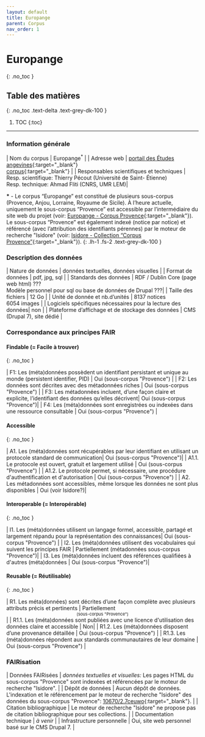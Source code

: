 ```yaml
---
layout: default
title: Europange
parent: Corpus
nav_order: 1
---
```


# Europange
{: .no_toc }

## Table des matières
{: .no_toc .text-delta .text-grey-dk-100 }

1. TOC
{:toc}

---

### Information générale

| <span class="corpus-table-header-left">Nom du corpus</span>                           | Europange<sup>\*</sup> |
| <span class="corpus-table-header-left">Adresse web</span>                             | [portail des Études angevines](https://angevine-europe.huma-num.fr/ea/fr){:target="_blank"}<br/>[corpus](https://angevine-europe.huma-num.fr/ea/fr/pr%C3%A9sentation-du-corpus){:target="_blank"} |
| <span class="corpus-table-header-left">Responsables scientifiques et techniques</span> |  Resp. scientifique: Thierry Pécout (Université de Saint- Étienne)<br/>Resp. technique: Ahmad Fliti (CNRS, UMR LEM)|

__\*__ - Le corpus “Europange” est constitué de plusieurs sous-corpus (Provence, Anjou, Lorraine, Royaume de Sicile). À l’heure actuelle, uniquement le sous-corpus “Provence” est accessible par l’intermédiaire du site web du projet (voir: [Europange - Corpus Provence](https://angevine-europe.huma-num.fr/ea/fr/corpus-provence){:target="_blank"}). Le sous-corpus “Provence” est également indexé (notice par notice) et référencé (avec l’attribution des identifiants pérennes) par le moteur de recherche "Isidore" (voir: [Isidore - Collection “Corpus Provence”](https://isidore.science/collection/10670/2.7ceuwo){:target="_blank"}).
{: .lh-1 .fs-2 .text-grey-dk-100 }

### Description des données

| <span class="corpus-table-header-left">Nature de données</span>                                            | données textuelles, données visuelles           |
| <span class="corpus-table-header-left">Format de données</span>                                            | pdf, jpg, sql           |
| <span class="corpus-table-header-left">Standards des données</span>                                        | RDF / Dublin Core (page web html) ???<br/>Modèle personnel pour sql ou base de données de Drupal ???|
| <span class="corpus-table-header-left">Taille des fichiers</span>                                          | 12 Go           |
| <span class="corpus-table-header-left">Unité de donnée et nb.d’unités</span>                               | 8137 notices<br/>6054 images           |
| <span class="corpus-table-header-left">Logiciels spécifiques nécessaires pour la lecture des données</span>| non           |
| <span class="corpus-table-header-left">Plateforme d’affichage et de stockage des données</span>            | CMS (Drupal 7), site dédié           |

### Correspondance aux principes FAIR

#### Findable (= Facile à trouver)
{: .no_toc }

| F1: Les (méta)données possèdent un identifiant persistant et unique au monde (persistent identifier, PID)	 | <span class="overview-table-yes">Oui</span> <span class="sub-text">(sous-corpus "Provence")</span> |
| F2: Les données sont décrites avec des métadonnées riches													 | <span class="overview-table-yes">Oui</span> <span class="sub-text">(sous-corpus "Provence")</span> |
| F3: Les métadonnées incluent, d’une façon claire et explicite, l’identifiant des données qu’elles décrivent| <span class="overview-table-yes">Oui</span> <span class="sub-text">(sous-corpus "Provence")</span>|
| F4: Les (méta)données sont enregistrées ou indexées dans une ressource consultable						  | <span class="overview-table-yes">Oui</span> <span class="sub-text">(sous-corpus "Provence")</span> |

#### Accessible
{: .no_toc }

| A1. Les (méta)données sont récupérables par leur identifiant en utilisant un protocole standard de communication| <span class="overview-table-yes">Oui</span> <span class="sub-text">(sous-corpus "Provence")</span>|
| A1.1. Le protocole est ouvert, gratuit et largement utilisé													   | <span class="overview-table-yes">Oui</span> <span class="sub-text">(sous-corpus "Provence")</span> |
| A1.2. Le protocole permet, si nécessaire, une procédure d'authentification et d'autorisation					   | <span class="overview-table-yes">Oui</span> <span class="sub-text">(sous-corpus "Provence")</span> |
| A2. Les métadonnées sont accessibles, même lorsque les données ne sont plus disponibles						  | <span class="overview-table-yes">Oui</span> <span class="sub-text">(voir Isidore?)</span>|

#### Interoperable (= Interopérable)
{: .no_toc }

| I1. Les (méta)données utilisent un langage formel, accessible, partagé et largement répandu pour la représentation des connaissances| <span class="overview-table-yes">Oui</span> <span class="sub-text">(sous-corpus "Provence")</span> |
| I2. Les (méta)données utilisent des vocabulaires qui suivent les principes FAIR 													  | <span class="overview-table-partially">Partiellement</span> <span class="sub-text">(métadonnées sous-corpus "Provence")</span>|
| I3. Les (méta)données incluent des références qualifiées à d'autres (méta)données 												  | <span class="overview-table-yes">Oui</span> <span class="sub-text">(sous-corpus "Provence")</span>|

#### Reusable (= Réutilisable)
{: .no_toc }

| R1. Les méta(données) sont décrites d’une façon complète avec plusieurs attributs précis et pertinents	| <span class="overview-table-partially">Partiellement</span> <span style="font-size: 11px; text-align: center; display: block;">(sous-corpus "Provence")</span>|
| R1.1. Les (méta)données sont publiées avec une licence d'utilisation des données claire et accessible 	| <span class="overview-table-no">Non</span>|
| R1.2. Les (méta)données disposent d’une provenance détaillée												| <span class="overview-table-yes">Oui</span> <span class="sub-text">(sous-corpus "Provence")</span> |
| R1.3. Les (méta)données répondent aux standards communautaires de leur domaine							| <span class="overview-table-yes">Oui</span> <span class="sub-text">(sous-corpus "Provence")</span> |

### FAIRisation

| <span class="corpus-table-header-left">Données FAIRisées</span>         	 | _données textuelles et visuelles:_ Les pages HTML du sous-corpus "Provence" sont indexées et référencées par le moteur de recherche "Isidore". |
| <span class="corpus-table-header-left">Dépôt de données</span>          	 | Aucun dépôt de données. L'indexation et le référencement par le moteur de recherche "Isidore" des données du sous-corpus "Provence": [10670/2.7ceuwo](https://isidore.science/collection/10670/2.7ceuwo){:target="_blank"}. |
| <span class="corpus-table-header-left">Citation bibliographique</span>  	 | Le moteur de recherche "Isidore" ne propose pas de citation bibliographique pour ses collections. |
| <span class="corpus-table-header-left">Documentation technique</span>   	 | _à venir_ |
| <span class="corpus-table-header-left">Infrastructure personnelle</span>   | Oui, site web personnel basé sur le CMS Drupal 7. |
